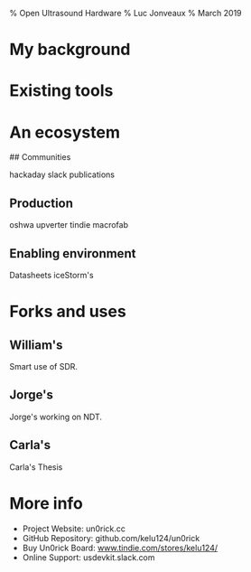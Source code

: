 % Open Ultrasound Hardware
% Luc Jonveaux
% March 2019


# My background



# Existing tools




# An ecosystem

## Communities

hackaday
slack
publications

## Production

oshwa
upverter
tindie
macrofab

## Enabling environment

Datasheets
iceStorm's

# Forks and uses

## William's

Smart use of SDR.

## Jorge's

Jorge's working on NDT.

## Carla's

Carla's Thesis

# More info

* Project Website: un0rick.cc
* GitHub Repository: github.com/kelu124/un0rick
* Buy Un0rick Board: www.tindie.com/stores/kelu124/
* Online Support: usdevkit.slack.com
